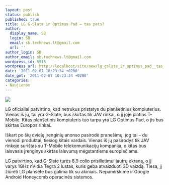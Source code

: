 ```yaml
---
layout: post
status: publish
published: true
title: LG G-Slate ir Optimus Pad – tas pats?
author:
  display_name: SB
  login: SB
  email: sb.technews.lt@gmail.com
  url: ''
author_login: SB
author_email: sb.technews.lt@gmail.com
wordpress_id: 5515
wordpress_url: http://localhost/site/new/lg_gslate_ir_optimus_pad__tas_pats/
date: '2011-02-07 10:23:34 +0200'
date_gmt: '2011-02-07 10:23:34 +0200'
categories:
- Naujienos
---
```

<div class="imgright"><img src="http://technews.lt/upload/T-Mobile-LG-G-Slate_3.jpg"  /></div>
<p>LG oficialiai patvirtino, kad netrukus pristatys du planšetinius kompiuterius. Vienas iš jų, tai yra G-Slate, bus skirtas tik JAV rinkai, o jį joje platins T-Mobile. Kitas planšetinis kompiuteris tuo tarpu yra LG Optimus Pad, o jis bus skirtas Europos rinkai.</p>
<p>Iškart po šių dviejų įrenginių anonso pasirodė pranešimų, jog tai – du vienodi produktai, tiesiog kitais vardais. Vienas iš jų pasirodys tik JAV rinkoje surištas su T-Mobile telekomunikacijų kompanija, o kitas bus laisvasis įrenginys skirtas laisvumą mėgstantiems europiečiams.</p>
<p>LG patvirtino, kad G-Slate turės 8,9 colio prisilietimui jautrų ekraną, o jį varys 1GHz nVidia Tegra 2 lustas, kuris geba atvaizduoti 3D vaizdą. Tiesa, jį žiūrėti LG planšete bus galima tik su akiniais. Nepamirškime ir Google Android Honeycomb operacinės sistemos.<br /></p>
